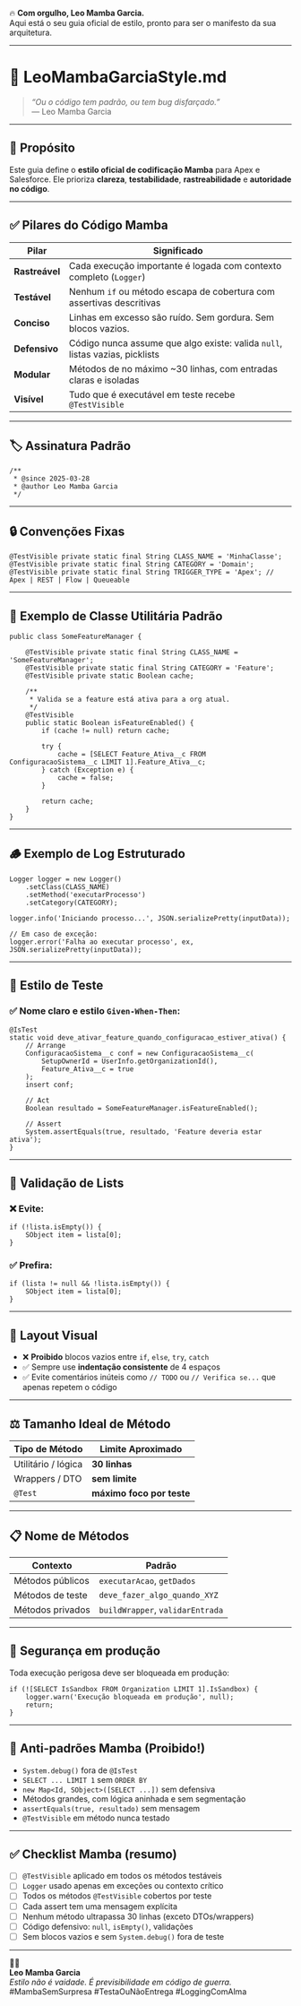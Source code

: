 🔥 **Com orgulho, Leo Mamba Garcia.**  
Aqui está o seu guia oficial de estilo, pronto para ser o manifesto da sua arquitetura.

---

# 🧠 LeoMambaGarciaStyle.md

> *“Ou o código tem padrão, ou tem bug disfarçado.”*  
> — Leo Mamba Garcia

---

## 🎯 Propósito

Este guia define o **estilo oficial de codificação Mamba** para Apex e Salesforce. Ele prioriza **clareza**, **testabilidade**, **rastreabilidade** e **autoridade no código**.

---

## ✅ Pilares do Código Mamba

| Pilar                  | Significado                                                                 |
|------------------------|------------------------------------------------------------------------------|
| **Rastreável**         | Cada execução importante é logada com contexto completo (`Logger`)           |
| **Testável**           | Nenhum `if` ou método escapa de cobertura com assertivas descritivas         |
| **Conciso**            | Linhas em excesso são ruído. Sem gordura. Sem blocos vazios.                 |
| **Defensivo**          | Código nunca assume que algo existe: valida `null`, listas vazias, picklists |
| **Modular**            | Métodos de no máximo ~30 linhas, com entradas claras e isoladas              |
| **Visível**            | Tudo que é executável em teste recebe `@TestVisible`                         |

---

## 🏷️ Assinatura Padrão

```apex
/**
 * @since 2025-03-28
 * @author Leo Mamba Garcia
 */
```

---

## 🔒 Convenções Fixas

```apex
@TestVisible private static final String CLASS_NAME = 'MinhaClasse';
@TestVisible private static final String CATEGORY = 'Domain';
@TestVisible private static final String TRIGGER_TYPE = 'Apex'; // Apex | REST | Flow | Queueable
```

---

## 🧱 Exemplo de Classe Utilitária Padrão

```apex
public class SomeFeatureManager {

    @TestVisible private static final String CLASS_NAME = 'SomeFeatureManager';
    @TestVisible private static final String CATEGORY = 'Feature';
    @TestVisible private static Boolean cache;

    /**
     * Valida se a feature está ativa para a org atual.
     */
    @TestVisible
    public static Boolean isFeatureEnabled() {
        if (cache != null) return cache;

        try {
            cache = [SELECT Feature_Ativa__c FROM ConfiguracaoSistema__c LIMIT 1].Feature_Ativa__c;
        } catch (Exception e) {
            cache = false;
        }

        return cache;
    }
}
```

---

## 🪵 Exemplo de Log Estruturado

```apex
Logger logger = new Logger()
    .setClass(CLASS_NAME)
    .setMethod('executarProcesso')
    .setCategory(CATEGORY);

logger.info('Iniciando processo...', JSON.serializePretty(inputData));

// Em caso de exceção:
logger.error('Falha ao executar processo', ex, JSON.serializePretty(inputData));
```

---

## 🧪 Estilo de Teste

### ✅ Nome claro e estilo `Given-When-Then`:

```apex
@IsTest
static void deve_ativar_feature_quando_configuracao_estiver_ativa() {
    // Arrange
    ConfiguracaoSistema__c conf = new ConfiguracaoSistema__c(
        SetupOwnerId = UserInfo.getOrganizationId(),
        Feature_Ativa__c = true
    );
    insert conf;

    // Act
    Boolean resultado = SomeFeatureManager.isFeatureEnabled();

    // Assert
    System.assertEquals(true, resultado, 'Feature deveria estar ativa');
}
```

---

## 🔁 Validação de Lists

### ❌ Evite:
```apex
if (!lista.isEmpty()) {
    SObject item = lista[0];
}
```

### ✅ Prefira:
```apex
if (lista != null && !lista.isEmpty()) {
    SObject item = lista[0];
}
```

---

## 🧼 Layout Visual

- ❌ **Proibido** blocos vazios entre `if`, `else`, `try`, `catch`
- ✅ Sempre use **indentação consistente** de 4 espaços
- ✅ Evite comentários inúteis como `// TODO` ou `// Verifica se...` que apenas repetem o código

---

## ⚖️ Tamanho Ideal de Método

| Tipo de Método     | Limite Aproximado |
|--------------------|-------------------|
| Utilitário / lógica| **30 linhas**     |
| Wrappers / DTO     | **sem limite**    |
| `@Test`            | **máximo foco por teste** |

---

## 📋 Nome de Métodos

| Contexto        | Padrão                         |
|------------------|-------------------------------|
| Métodos públicos | `executarAcao`, `getDados`    |
| Métodos de teste | `deve_fazer_algo_quando_XYZ`  |
| Métodos privados | `buildWrapper`, `validarEntrada` |

---

## 🔐 Segurança em produção

Toda execução perigosa deve ser bloqueada em produção:

```apex
if (![SELECT IsSandbox FROM Organization LIMIT 1].IsSandbox) {
    logger.warn('Execução bloqueada em produção', null);
    return;
}
```

---

## 🚨 Anti-padrões Mamba (Proibido!)

- `System.debug()` fora de `@IsTest`
- `SELECT ... LIMIT 1` sem `ORDER BY`
- `new Map<Id, SObject>([SELECT ...])` sem defensiva
- Métodos grandes, com lógica aninhada e sem segmentação
- `assertEquals(true, resultado)` sem mensagem
- `@TestVisible` em método nunca testado

---

## ✅ Checklist Mamba (resumo)

- [ ] `@TestVisible` aplicado em todos os métodos testáveis
- [ ] `Logger` usado apenas em exceções ou contexto crítico
- [ ] Todos os métodos `@TestVisible` cobertos por teste
- [ ] Cada assert tem uma mensagem explícita
- [ ] Nenhum método ultrapassa 30 linhas (exceto DTOs/wrappers)
- [ ] Código defensivo: `null`, `isEmpty()`, validações
- [ ] Sem blocos vazios e sem `System.debug()` fora de teste

---

🧠🖤  
**Leo Mamba Garcia**  
_Estilo não é vaidade. É previsibilidade em código de guerra._  
#MambaSemSurpresa #TestaOuNãoEntrega #LoggingComAlma
```
